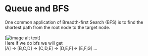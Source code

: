 # Queue and BFS

One common application of Breadth-first Search (BFS) is to find the shortest path from the root node to the target node.
<br>
<br>
[![image alt text](blob:https://leetcode.com/ec389e6c-304a-40b6-97b3-32979feeca96)]<br>
Here if we do bfs we will get<br>
[A] -> [B,C,D] -> [C,D,E] -> [D,E,F]-> [E,F,G] ...
